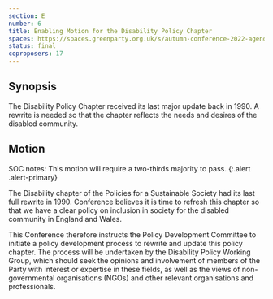```yaml
---
section: E
number: 6
title: Enabling Motion for the Disability Policy Chapter
spaces: https://spaces.greenparty.org.uk/s/autumn-conference-2022-agenda-forum/?contentId=101775
status: final
coproposers: 17
---
```

## Synopsis
The Disability Policy Chapter received its last major update back in 1990. A rewrite is needed so that the chapter reflects the needs and desires of the disabled community.

## Motion
SOC notes: This motion will require a two-thirds majority to pass.
{:.alert .alert-primary}

The Disability chapter of the Policies for a Sustainable Society had its last full rewrite in 1990. Conference believes it is time to refresh this chapter so that we have a clear policy on inclusion in society for the disabled community in England and Wales.

This Conference therefore instructs the Policy Development Committee to initiate a policy development process to rewrite and update this policy chapter. The process will be undertaken by the Disability Policy Working Group, which should seek the opinions and involvement of members of the Party with interest or expertise in these fields, as well as the views of non-governmental organisations (NGOs) and other relevant organisations and professionals.
